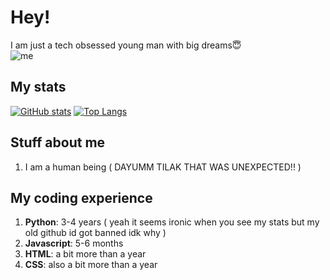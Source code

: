 # Hey!
I am just a tech obsessed young man with big dreams😇<br>
![me](https://media1.tenor.com/m/Bpv9wTLKMskAAAAC/computer-nerds.gif)
<br>
## My stats
[![GitHub stats](https://github-readme-stats.vercel.app/api?username=yourtilak&theme=dark&rank_icon=grades)](https://github.com/anuraghazra/github-readme-stats)
[![Top Langs](https://github-readme-stats.vercel.app/api/top-langs/?username=yourtilak&theme=dark)](https://github.com/anuraghazra/github-readme-stats)

## Stuff about me<br>
1. I am a human being ( DAYUMM TILAK THAT WAS UNEXPECTED!! )

## My coding experience<br>
1. **Python**: 3-4 years ( yeah it seems ironic when you see my stats but my old github id got banned idk why )
2. **Javascript**: 5-6 months
3. **HTML**: a bit more than a year
4. **CSS**: also a bit more than a year
